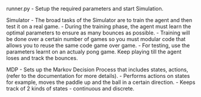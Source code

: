 
runner.py
	- Setup the required parameters and start Simulation.

Simulator
	- The broad tasks of the Simulator are to train the agent and then test it on a real game.
	- During the training phase, the agent must learn the optimal parameters to ensure as many bounces as possible.
	- Training will be done over a certain number of games so you must modular code that allows you to reuse the same code game over game.
	- For testing, use the parameters learnt on an actualy pong game. Keep playing till the agent loses and track the bounces.

MDP
	- Sets up the Markov Decision Process that includes states, actions, (refer to the documentation for more details).
	- Performs actions on states for example, moves the paddle up and the ball in a certain direction.
	- Keeps track of 2 kinds of states - continuous and discrete.
